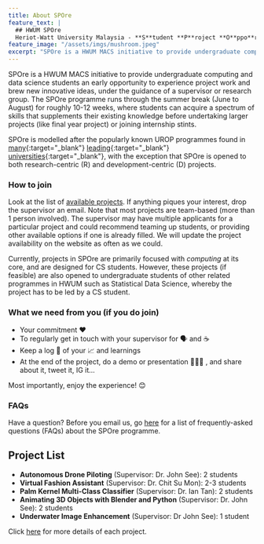 ```yaml
---
title: About SPOre
feature_text: |
  ## HWUM SPOre
  Heriot-Watt University Malaysia - **S**tudent **P**roject **O**ppo**r**tuniti**e**s
feature_image: "/assets/imgs/mushroom.jpeg"
excerpt: "SPOre is a HWUM MACS initiative to provide undergraduate computing and data science students an early opportunity to experience project work and brew new innovative ideas, under the guidance of a supervisor or research group. The SPOre programme runs through the summer break (June to August), where students can acquire a spectrum of skills that supplements their existing knowledge before undertaking larger projects (like group-based projects or final year project) or joining internship stints. SPOre is modelled after the popularly known UROP programmes found in many leading universities, with the exception that it is open to both research-oriented and development-oriented projects."
---
```


SPOre is a HWUM MACS initiative to provide undergraduate computing and data science students an early opportunity to experience project work and brew new innovative ideas, under the guidance of a supervisor or research group. The SPOre programme runs through the summer break (June to August) for roughly 10-12 weeks, where students can acquire a spectrum of skills that supplements their existing knowledge before undertaking larger projects (like final year project) or joining internship stints.

SPOre is modelled after the popularly known UROP programmes found in [many](http://teaching.eng.cam.ac.uk/content/undergraduate-research-opportunities-programme-urop){:target="_blank"} [leading](https://www.ntu.edu.sg/mse/admissions/undergraduates/current-students/research-scheme/urop){:target="_blank"} [universities](https://www.imperial.ac.uk/urop){:target="_blank"}, with the exception that SPOre is opened to both research-centric (R) and development-centric (D) projects.

### How to join

Look at the list of [available projects](/projects/). If anything piques your interest, drop the supervisor an email. Note that most projects are team-based (more than 1 person involved). The supervisor may have multiple applicants for a particular project and could recommend teaming up students, or providing other available options if one is already filled. We will update the project availability on the website as often as we could.

Currently, projects in SPOre are primarily focused with _computing_ at its core, and are designed for CS students. However, these projects (if feasible) are also opened to undergraduate students of other related programmes in HWUM such as Statistical Data Science, whereby the project has to be led by a CS student.


### What we need from you (if you do join)

- Your commitment ❤️
- To regularly get in touch with your supervisor for 🗣️ and ☕
- Keep a log 📖 of your 📈 and learnings
- At the end of the project, do a demo or presentation 👩🏻‍🏫 , and share about it, tweet it, IG it...

Most importantly, enjoy the experience! 😊

### FAQs

Have a question? Before you email us, go [here](/faqs/) for a list of frequently-asked questions (FAQs) about the SPOre programme.


## Project List

- **Autonomous Drone Piloting** (Supervisor: Dr. John See): 2 students
- **Virtual Fashion Assistant** (Supervisor: Dr. Chit Su Mon): 2-3 students
- **Palm Kernel Multi-Class Classifier** (Supervisor: Dr. Ian Tan): 2 students
- **Animating 3D Objects with Blender and Python** (Supervisor: Dr. John See): 2 students
- **Underwater Image Enhancement** (Supervisor: Dr John See): 1 student

Click [here](/projects/) for more details of each project.
